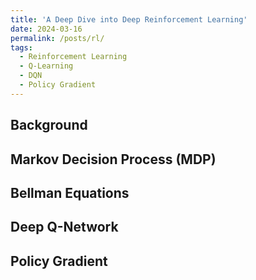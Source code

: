 ```yaml
---
title: 'A Deep Dive into Deep Reinforcement Learning'
date: 2024-03-16
permalink: /posts/rl/
tags:
  - Reinforcement Learning
  - Q-Learning
  - DQN
  - Policy Gradient
---
```


Background
---

Markov Decision Process (MDP)
---

Bellman Equations
---

Deep Q-Network
---

Policy Gradient
---